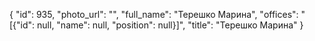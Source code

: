 {
    "id": 935,
    "photo_url": "",
    "full_name": "Терешко Марина",
    "offices": "[{\"id\": null, \"name\": null, \"position\": null}]",
    "title": "Терешко Марина"
}